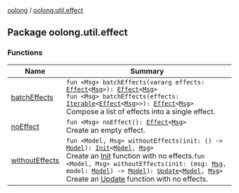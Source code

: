[oolong](../index.md) / [oolong.util.effect](./index.md)

## Package oolong.util.effect

### Functions

| Name | Summary |
|---|---|
| [batchEffects](batch-effects.md) | `fun <Msg> batchEffects(vararg effects: `[`Effect`](../oolong/-effect.md)`<`[`Msg`](batch-effects.md#Msg)`>): `[`Effect`](../oolong/-effect.md)`<`[`Msg`](batch-effects.md#Msg)`>`<br>`fun <Msg> batchEffects(effects: `[`Iterable`](https://kotlinlang.org/api/latest/jvm/stdlib/kotlin.collections/-iterable/index.html)`<`[`Effect`](../oolong/-effect.md)`<`[`Msg`](batch-effects.md#Msg)`>>): `[`Effect`](../oolong/-effect.md)`<`[`Msg`](batch-effects.md#Msg)`>`<br>Compose a list of effects into a single effect. |
| [noEffect](no-effect.md) | `fun <Msg> noEffect(): `[`Effect`](../oolong/-effect.md)`<`[`Msg`](no-effect.md#Msg)`>`<br>Create an empty effect. |
| [withoutEffects](without-effects.md) | `fun <Model, Msg> withoutEffects(init: () -> `[`Model`](without-effects.md#Model)`): `[`Init`](../oolong/-init.md)`<`[`Model`](without-effects.md#Model)`, `[`Msg`](without-effects.md#Msg)`>`<br>Create an [Init](../oolong/-init.md) function with no effects.`fun <Model, Msg> withoutEffects(init: (msg: `[`Msg`](without-effects.md#Msg)`, model: `[`Model`](without-effects.md#Model)`) -> `[`Model`](without-effects.md#Model)`): `[`Update`](../oolong/-update.md)`<`[`Model`](without-effects.md#Model)`, `[`Msg`](without-effects.md#Msg)`>`<br>Create an [Update](../oolong/-update.md) function with no effects. |
